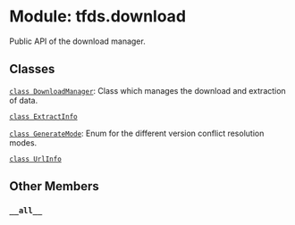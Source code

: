 <div itemscope itemtype="http://developers.google.com/ReferenceObject">
<meta itemprop="name" content="tfds.download" />
<meta itemprop="path" content="Stable" />
<meta itemprop="property" content="__all__"/>
</div>

# Module: tfds.download

Public API of the download manager.

## Classes

[`class DownloadManager`](../tfds/download/DownloadManager.md): Class which manages the download and extraction of data.

[`class ExtractInfo`](../tfds/download/ExtractInfo.md)

[`class GenerateMode`](../tfds/download/GenerateMode.md): Enum for the different version conflict resolution modes.

[`class UrlInfo`](../tfds/download/UrlInfo.md)

## Other Members

<h3 id="__all__"><code>__all__</code></h3>

